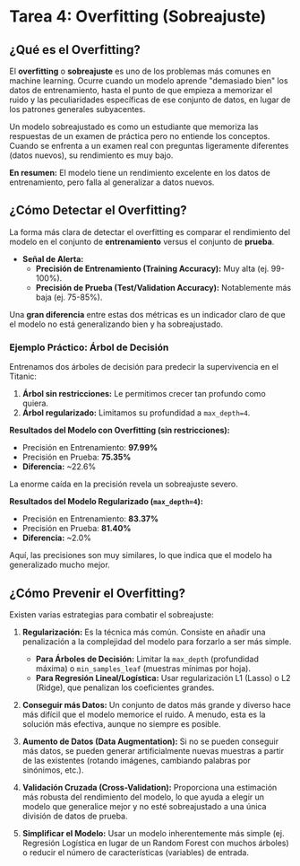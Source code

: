 # Tarea 4: Overfitting (Sobreajuste)

## ¿Qué es el Overfitting?

El **overfitting** o **sobreajuste** es uno de los problemas más comunes en machine learning. Ocurre cuando un modelo aprende "demasiado bien" los datos de entrenamiento, hasta el punto de que empieza a memorizar el ruido y las peculiaridades específicas de ese conjunto de datos, en lugar de los patrones generales subyacentes.

Un modelo sobreajustado es como un estudiante que memoriza las respuestas de un examen de práctica pero no entiende los conceptos. Cuando se enfrenta a un examen real con preguntas ligeramente diferentes (datos nuevos), su rendimiento es muy bajo.

**En resumen:** El modelo tiene un rendimiento excelente en los datos de entrenamiento, pero falla al generalizar a datos nuevos.

## ¿Cómo Detectar el Overfitting?

La forma más clara de detectar el overfitting es comparar el rendimiento del modelo en el conjunto de **entrenamiento** versus el conjunto de **prueba**.

- **Señal de Alerta:**
  - **Precisión de Entrenamiento (Training Accuracy):** Muy alta (ej. 99-100%).
  - **Precisión de Prueba (Test/Validation Accuracy):** Notablemente más baja (ej. 75-85%).

Una **gran diferencia** entre estas dos métricas es un indicador claro de que el modelo no está generalizando bien y ha sobreajustado.

### Ejemplo Práctico: Árbol de Decisión

Entrenamos dos árboles de decisión para predecir la supervivencia en el Titanic:

1.  **Árbol sin restricciones:** Le permitimos crecer tan profundo como quiera.
2.  **Árbol regularizado:** Limitamos su profundidad a `max_depth=4`.

**Resultados del Modelo con Overfitting (sin restricciones):**
- Precisión en Entrenamiento: **97.99%**
- Precisión en Prueba: **75.35%**
- **Diferencia:** ~22.6%

La enorme caída en la precisión revela un sobreajuste severo.

**Resultados del Modelo Regularizado (`max_depth=4`):**
- Precisión en Entrenamiento: **83.37%**
- Precisión en Prueba: **81.40%**
- **Diferencia:** ~2.0%

Aquí, las precisiones son muy similares, lo que indica que el modelo ha generalizado mucho mejor.

## ¿Cómo Prevenir el Overfitting?

Existen varias estrategias para combatir el sobreajuste:

1.  **Regularización:** Es la técnica más común. Consiste en añadir una penalización a la complejidad del modelo para forzarlo a ser más simple.
    - **Para Árboles de Decisión:** Limitar la `max_depth` (profundidad máxima) o `min_samples_leaf` (muestras mínimas por hoja).
    - **Para Regresión Lineal/Logística:** Usar regularización L1 (Lasso) o L2 (Ridge), que penalizan los coeficientes grandes.

2.  **Conseguir más Datos:** Un conjunto de datos más grande y diverso hace más difícil que el modelo memorice el ruido. A menudo, esta es la solución más efectiva, aunque no siempre es posible.

3.  **Aumento de Datos (Data Augmentation):** Si no se pueden conseguir más datos, se pueden generar artificialmente nuevas muestras a partir de las existentes (rotando imágenes, cambiando palabras por sinónimos, etc.).

4.  **Validación Cruzada (Cross-Validation):** Proporciona una estimación más robusta del rendimiento del modelo, lo que ayuda a elegir un modelo que generalice mejor y no esté sobreajustado a una única división de datos de prueba.

5.  **Simplificar el Modelo:** Usar un modelo inherentemente más simple (ej. Regresión Logística en lugar de un Random Forest con muchos árboles) o reducir el número de características (variables) de entrada.
